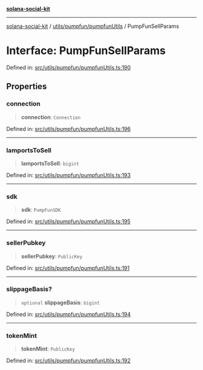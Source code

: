 [**solana-social-kit**](../../../../README.md)

***

[solana-social-kit](../../../../README.md) / [utils/pumpfun/pumpfunUtils](../README.md) / PumpFunSellParams

# Interface: PumpFunSellParams

Defined in: [src/utils/pumpfun/pumpfunUtils.ts:190](https://github.com/SendArcade/solana-social-starter/blob/98f94bb63d3814df24512365f6ae706d273e698f/src/utils/pumpfun/pumpfunUtils.ts#L190)

## Properties

### connection

> **connection**: `Connection`

Defined in: [src/utils/pumpfun/pumpfunUtils.ts:196](https://github.com/SendArcade/solana-social-starter/blob/98f94bb63d3814df24512365f6ae706d273e698f/src/utils/pumpfun/pumpfunUtils.ts#L196)

***

### lamportsToSell

> **lamportsToSell**: `bigint`

Defined in: [src/utils/pumpfun/pumpfunUtils.ts:193](https://github.com/SendArcade/solana-social-starter/blob/98f94bb63d3814df24512365f6ae706d273e698f/src/utils/pumpfun/pumpfunUtils.ts#L193)

***

### sdk

> **sdk**: `PumpFunSDK`

Defined in: [src/utils/pumpfun/pumpfunUtils.ts:195](https://github.com/SendArcade/solana-social-starter/blob/98f94bb63d3814df24512365f6ae706d273e698f/src/utils/pumpfun/pumpfunUtils.ts#L195)

***

### sellerPubkey

> **sellerPubkey**: `PublicKey`

Defined in: [src/utils/pumpfun/pumpfunUtils.ts:191](https://github.com/SendArcade/solana-social-starter/blob/98f94bb63d3814df24512365f6ae706d273e698f/src/utils/pumpfun/pumpfunUtils.ts#L191)

***

### slippageBasis?

> `optional` **slippageBasis**: `bigint`

Defined in: [src/utils/pumpfun/pumpfunUtils.ts:194](https://github.com/SendArcade/solana-social-starter/blob/98f94bb63d3814df24512365f6ae706d273e698f/src/utils/pumpfun/pumpfunUtils.ts#L194)

***

### tokenMint

> **tokenMint**: `PublicKey`

Defined in: [src/utils/pumpfun/pumpfunUtils.ts:192](https://github.com/SendArcade/solana-social-starter/blob/98f94bb63d3814df24512365f6ae706d273e698f/src/utils/pumpfun/pumpfunUtils.ts#L192)
